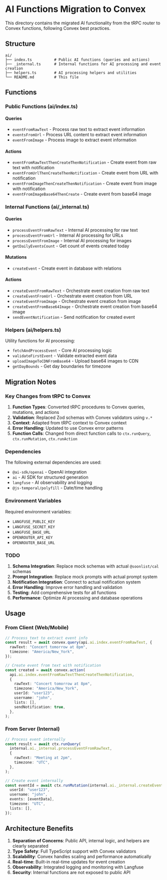 # AI Functions Migration to Convex

This directory contains the migrated AI functionality from the tRPC router to Convex functions, following Convex best practices.

## Structure

```
ai/
├── index.ts          # Public AI functions (queries and actions)
├── _internal.ts      # Internal functions for AI processing and event creation
├── helpers.ts        # AI processing helpers and utilities
└── README.md         # This file
```

## Functions

### Public Functions (ai/index.ts)

#### Queries

- `eventFromRawText` - Process raw text to extract event information
- `eventsFromUrl` - Process URL content to extract event information
- `eventFromImage` - Process image to extract event information

#### Actions

- `eventFromRawTextThenCreateThenNotification` - Create event from raw text with notification
- `eventFromUrlThenCreateThenNotification` - Create event from URL with notification
- `eventFromImageThenCreateThenNotification` - Create event from image with notification
- `eventFromImageBase64ThenCreate` - Create event from base64 image

### Internal Functions (ai/\_internal.ts)

#### Queries

- `processEventFromRawText` - Internal AI processing for raw text
- `processEventFromUrl` - Internal AI processing for URLs
- `processEventFromImage` - Internal AI processing for images
- `getDailyEventsCount` - Get count of events created today

#### Mutations

- `createEvent` - Create event in database with relations

#### Actions

- `createEventFromRawText` - Orchestrate event creation from raw text
- `createEventFromUrl` - Orchestrate event creation from URL
- `createEventFromImage` - Orchestrate event creation from image
- `createEventFromBase64Image` - Orchestrate event creation from base64 image
- `sendEventNotification` - Send notification for created event

### Helpers (ai/helpers.ts)

Utility functions for AI processing:

- `fetchAndProcessEvent` - Core AI processing logic
- `validateFirstEvent` - Validate extracted event data
- `uploadImageToCDNFromBase64` - Upload base64 images to CDN
- `getDayBounds` - Get day boundaries for timezone

## Migration Notes

### Key Changes from tRPC to Convex

1. **Function Types**: Converted tRPC procedures to Convex queries, mutations, and actions
2. **Validation**: Replaced Zod schemas with Convex validators using `v.*`
3. **Context**: Adapted from tRPC context to Convex context
4. **Error Handling**: Updated to use Convex error patterns
5. **Function Calls**: Changed from direct function calls to `ctx.runQuery`, `ctx.runMutation`, `ctx.runAction`

### Dependencies

The following external dependencies are used:

- `@ai-sdk/openai` - OpenAI integration
- `ai` - AI SDK for structured generation
- `langfuse` - AI observability and logging
- `@js-temporal/polyfill` - Date/time handling

### Environment Variables

Required environment variables:

- `LANGFUSE_PUBLIC_KEY`
- `LANGFUSE_SECRET_KEY`
- `LANGFUSE_BASE_URL`
- `OPENROUTER_API_KEY`
- `OPENROUTER_BASE_URL`

### TODO

1. **Schema Integration**: Replace mock schemas with actual `@soonlist/cal` schemas
2. **Prompt Integration**: Replace mock prompts with actual prompt system
3. **Notification Integration**: Connect to actual notification system
4. **Error Handling**: Improve error handling and validation
5. **Testing**: Add comprehensive tests for all functions
6. **Performance**: Optimize AI processing and database operations

## Usage

### From Client (Web/Mobile)

```typescript
// Process text to extract event info
const result = await convex.query(api.ai.index.eventFromRawText, {
  rawText: "Concert tomorrow at 8pm",
  timezone: "America/New_York",
});

// Create event from text with notification
const created = await convex.action(
  api.ai.index.eventFromRawTextThenCreateThenNotification,
  {
    rawText: "Concert tomorrow at 8pm",
    timezone: "America/New_York",
    userId: "user123",
    username: "john",
    lists: [],
    sendNotification: true,
  },
);
```

### From Server (Internal)

```typescript
// Process event internally
const result = await ctx.runQuery(
  internal.ai._internal.processEventFromRawText,
  {
    rawText: "Meeting at 2pm",
    timezone: "UTC",
  },
);

// Create event internally
const eventId = await ctx.runMutation(internal.ai._internal.createEvent, {
  userId: "user123",
  username: "john",
  events: [eventData],
  timezone: "UTC",
  lists: [],
});
```

## Architecture Benefits

1. **Separation of Concerns**: Public API, internal logic, and helpers are clearly separated
2. **Type Safety**: Full TypeScript support with Convex validators
3. **Scalability**: Convex handles scaling and performance automatically
4. **Real-time**: Built-in real-time updates for event creation
5. **Observability**: Integrated logging and monitoring with Langfuse
6. **Security**: Internal functions are not exposed to public API
